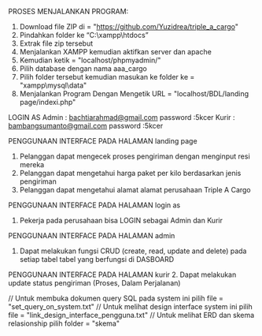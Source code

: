 PROSES MENJALANKAN PROGRAM:
1. Download file ZIP di = "https://github.com/Yuzidrea/triple_a_cargo"
2. Pindahkan folder ke “C:\xampp\htdocs”
3. Extrak file zip tersebut
3. Menjalankan XAMPP kemudian aktifkan server dan apache 
4. Kemudian ketik = "localhost/phpmyadmin/"
5. Pilih database dengan nama aaa_cargo
6. Pilih folder tersebut kemudian masukan ke folder ke = "xampp\mysql\data"
7. Menjalankan Program Dengan Mengetik URL = "localhost/BDL/landing page/indexi.php"

LOGIN AS
Admin : bachtiarahmad@gmail.com 
password :5kcer
Kurir : bambangsumanto@gmail.com 
password :5kcer


PENGGUNAAN INTERFACE PADA HALAMAN landing page
1. Pelanggan dapat mengecek proses pengiriman dengan menginput resi mereka
2. Pelanggan dapat mengetahui harga paket per kilo berdasarkan jenis pengiriman
3. Pelanggan dapat mengetahui alamat alamat perusahaan Triple A Cargo

PENGGUNAAN INTERFACE PADA HALAMAN login as
1. Pekerja pada perusahaan bisa LOGIN sebagai Admin dan Kurir

PENGGUNAAN INTERFACE PADA HALAMAN admin
1. Dapat melakukan fungsi CRUD (create, read, update and delete) pada setiap tabel tabel yang berfungsi di DASBOARD

PENGGUNAAN INTERFACE PADA HALAMAN kurir
2. Dapat melakukan update status pengiriman (Proses, Dalam Perjalanan)


// Untuk membuka dokumen query SQL pada system ini pilih file = "set_query_on_system.txt"
// Untuk melihat design interface system ini pilih file = "link_design_interface_pengguna.txt"
// Untuk melihat ERD dan skema relasionship pilih folder = "skema"

